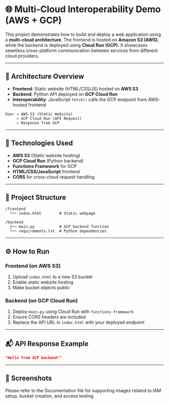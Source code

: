 # 🌐 Multi-Cloud Interoperability Demo (AWS + GCP)

This project demonstrates how to build and deploy a web application using a **multi-cloud architecture**. The frontend is hosted on **Amazon S3 (AWS)**, while the backend is deployed using **Cloud Run (GCP)**. It showcases seamless cross-platform communication between services from different cloud providers.

---

## 🚀 Architecture Overview

- **Frontend**: Static website (HTML/CSS/JS) hosted on **AWS S3**
- **Backend**: Python API deployed on **GCP Cloud Run**
- **Interoperability**: JavaScript `fetch()` calls the GCP endpoint from AWS-hosted frontend

```
User → AWS S3 (Static Website)
     → GCP Cloud Run (API Request)
     ← Response from GCP
```

---

## 🧱 Technologies Used

- **AWS S3** (Static website hosting)
- **GCP Cloud Run** (Python backend)
- **Functions Framework** for GCP
- **HTML/CSS/JavaScript** frontend
- **CORS** for cross-cloud request handling

---

## 📂 Project Structure

```
/frontend
  └── index.html        # Static webpage

/backend
  ├── main.py           # GCP backend function
  └── requirements.txt  # Python dependencies
```

---

## ⚙️ How to Run

### Frontend (on AWS S3)
1. Upload `index.html` to a new S3 bucket
2. Enable static website hosting
3. Make bucket objects public

### Backend (on GCP Cloud Run)
1. Deploy `main.py` using Cloud Run with `functions-framework`
2. Ensure CORS headers are included
3. Replace the API URL in `index.html` with your deployed endpoint

---

## 📬 API Response Example

```json
"Hello from GCP backend!"
```

---

## 📸 Screenshots
Please refer to the Documentation file for supporting images related to IAM setup, bucket creation, and access testing.

